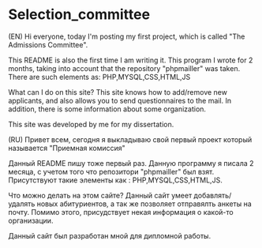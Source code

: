 # Selection_committee

(EN) Hi everyone, today I'm posting my first project, which is called "The Admissions Committee".

This README is also the first time I am writing it. This program I wrote for 2 months, taking into account that the repository "phpmailler" was taken. There are such elements as: PHP,MYSQL,CSS,HTML,JS

What can I do on this site? This site knows how to add/remove new applicants, and also allows you to send questionnaires to the mail. In addition, there is some information about some organization.

This site was developed by me for my dissertation. 

(RU) Привет всем, сегодня я выкладываю свой первый проект который называется "Приемная комиссия"

Данный README пишу тоже первый раз. Данную программу я писала 2 месяца, с учетом того что репозитори "phpmailler" был взят. Присутствуют такие элементы как : PHP,MYSQL,CSS,HTML,JS.

Что можно делать на этом сайте? Данный сайт умеет добавлять/удалять новых абитуриентов, а так же позволяет отправялть анкеты на почту. Помимо этого, присудствует некая информация о какой-то организации.

Данный сайт был разработан мной для дипломной работы.

